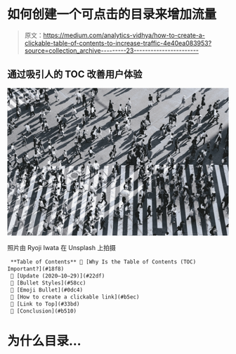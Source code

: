 # 如何创建一个可点击的目录来增加流量

> 原文：<https://medium.com/analytics-vidhya/how-to-create-a-clickable-table-of-contents-to-increase-traffic-4e40ea083953?source=collection_archive---------23----------------------->

## 通过吸引人的 TOC 改善用户体验

![](img/f2a1ab9be5f58fcfbf12a276d7bbdfce.png)

照片由 Ryoji Iwata 在 Unsplash 上拍摄

```
 **Table of Contents** 🍒 [Why Is the Table of Contents (TOC) Important?](#18f8)
 🍒 [Update (2020–10–29)](#22df)
 🍒 [Bullet Styles](#58cc)
 🍒 [Emoji Bullet](#0dc4)
 🍒 [How to create a clickable link](#b5ec)
 🍒 [Link to Top](#33bd)
 🍒 [Conclusion](#b510)
```

# 为什么目录…
